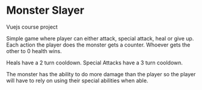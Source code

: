 # Monster Slayer
 Vuejs course project

 Simple game where player can either attack, special attack, heal or give up. Each action the player does the monster gets a counter. Whoever gets the other to 0 health wins.

 Heals have a 2 turn cooldown.
 Special Attacks have a 3 turn cooldown.

 The monster has the ability to do more damage than the player so the player will have to rely on using their special abilities when able.
